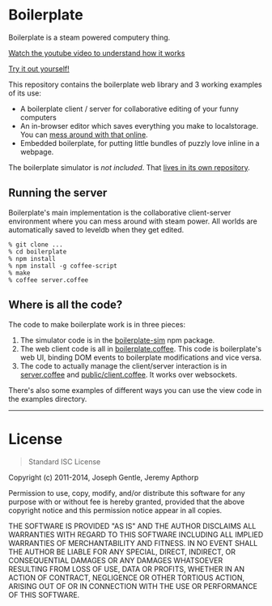 Boilerplate
===========

Boilerplate is a steam powered computery thing.

[Watch the youtube video to understand how it works](youtu.be/jLET1hwIsIk)

[Try it out yourself!](josephg.com/boilerplate/)

This repository contains the boilerplate web library and 3 working examples of
its use:

- A boilerplate client / server for collaborative editing of your funny computers
- An in-browser editor which saves everything you make to localstorage. You can
  [mess around with that online](https://josephg.com/boilerplate/).
- Embedded boilerplate, for putting little bundles of puzzly love inline in a
  webpage.

The boilerplate simulator is *not included*. That [lives in its own
repository](/josephg/boilerplate-sim).


## Running the server

Boilerplate's main implementation is the collaborative client-server
environment where you can mess around with steam power. All worlds are
automatically saved to leveldb when they get edited.

```
% git clone ...
% cd boilerplate
% npm install
% npm install -g coffee-script
% make
% coffee server.coffee
```

## Where is all the code?

The code to make boilerplate work is in three pieces:

1. The simulator code is in the [boilerplate-sim](https://www.npmjs.org/package/boilerplate-sim) npm package.
2. The web client code is all in
[boilerplate.coffee](public/boilerplate.coffee).
This code is boilerplate's web UI, binding DOM events to boilerplate
modifications and vice versa.
3. The code to actually manage the client/server interaction is in
[server.coffee](server.coffee) and
[public/client.coffee](public/client.coffee). It works over websockets.

There's also some examples of different ways you can use the view code in the examples directory.





---

# License

> Standard ISC License

Copyright (c) 2011-2014, Joseph Gentle, Jeremy Apthorp

Permission to use, copy, modify, and/or distribute this software for any
purpose with or without fee is hereby granted, provided that the above
copyright notice and this permission notice appear in all copies.

THE SOFTWARE IS PROVIDED "AS IS" AND THE AUTHOR DISCLAIMS ALL WARRANTIES WITH
REGARD TO THIS SOFTWARE INCLUDING ALL IMPLIED WARRANTIES OF MERCHANTABILITY AND
FITNESS. IN NO EVENT SHALL THE AUTHOR BE LIABLE FOR ANY SPECIAL, DIRECT,
INDIRECT, OR CONSEQUENTIAL DAMAGES OR ANY DAMAGES WHATSOEVER RESULTING FROM
LOSS OF USE, DATA OR PROFITS, WHETHER IN AN ACTION OF CONTRACT, NEGLIGENCE OR
OTHER TORTIOUS ACTION, ARISING OUT OF OR IN CONNECTION WITH THE USE OR
PERFORMANCE OF THIS SOFTWARE.


